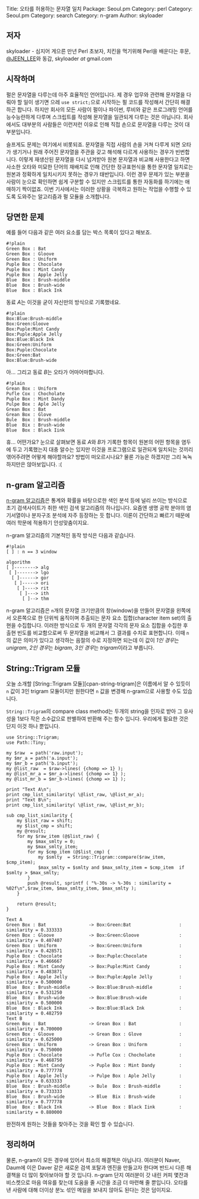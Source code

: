 Title: 오타를 허용하는 문자열 일치
Package: Seoul.pm
Category: perl
Category: Seoul.pm
Category: search
Category: n-gram
Author: skyloader

저자
-----

skyloader - 심지어 게으른 만년 Perl 초보자, 치킨을 먹기위해 Perl을 배운다는 후문,
[@JEEN_LEE][twitter-jeen_lee]와 동갑, skyloader _at_ gmail.com


시작하며
---------

펄은 문자열을 다루는데 아주 효율적인 언어입니다.
제 경우 업무와 관련해 문자열을 다뤄야 할 일이 생기면 으레
`use strict;`으로 시작하는 펄 코드를 작성해서 간단히 해결하곤 합니다.
하지만 회사의 모든 사람이 펄이나 파이썬, 루비와 같은 프로그래밍 언어를
능수능란하게 다루며 스크립트를 작성해 문자열을 일관되게 다루는 것은 아닙니다.
회사에서도 대부분의 사람들은 이런저런 이유로 인해 직접 손으로 문자열을 다루는 것이 대부분입니다.

슬프게도 문제는 여기에서 비롯되죠.
문자열을 직접 사람의 손을 거쳐 다루게 되면 오타가 생기거나
원래 주어진 문자열을 주관을 갖고 해석해 다르게 사용하는 경우가 빈번합니다.
이렇게 재생산된 문자열을 다시 넘겨받아 원본 문자열과 비교해 사용한다고 하면
사소한 오타와 미묘한 단어의 재배치로 인해 간단한 정규표현식을 통한 문자열 일치로는
원본과 정확하게 일치시키지 못하는 경우가 태반입니다.
이런 경우 문제가 있는 부분을 사람이 눈으로 확인하면 쉽게 구분할 수 있지만
스크립트를 통한 자동화를 하기에는 애매하기 짝이없죠.
이번 기사에서는 이러한 상황을 극복하고 원하는 작업을 수행할 수 있도록 도와주는 알고리즘과 펄 모듈을 소개합니다.


당면한 문제
------------

예를 들어 다음과 같은 여러 요소를 담는 박스 목록이 있다고 해보죠.

    #!plain
    Green Box : Bat
    Green Box : Gloove
    Green Box : Uniform
    Puple Box : Chocolate
    Puple Box : Mint Candy
    Puple Box : Apple Jelly
    Blue  Box : Brush-middle
    Blue  Box : Brush-wide
    Blue  Box : Black Ink

동료 *A*는 이것을 굳이 자신만의 방식으로 기록했네요.

    #!plain
    Box:Blue:Brush-middle
    Box:Green:Gloove
    Box:Puple:Mint Candy
    Box:Puple:Apple Jelly
    Box:Blue:Black Ink
    Box:Green:Uniform
    Box:Puple:Chocolate
    Box:Green:Bat
    Box:Blue:Brush-wide

아... 그리고 동료 *B*는 오타가 어마어마합니다.

    #!plain
    Grean Box : Uniform
    Pufle Cox : Chocholate
    Puple Box : Mint Dandy
    Pulpe Box : Aple Jelly
    Grean Box : Bat
    Grean Box : Glove
    Bule  Box : Brush-middle
    Blue  Bix : Brush-wide
    Blue  Box : Black Iink

휴... 어떤가요?
눈으로 살펴보면 동료 *A*와 *B*가 기록한 항목이 원본의 어떤 항목을
염두에 두고 기록했는지 대충 알수는 있지만 이것을 프로그램으로
일관되게 일치되는 것끼리 엮어주려면 어떻게 해야할까요?
방법이 떠오르시나요?
물론 가능은 하겠지만 그리 녹녹하지만은 않아보입니다. :(


n-gram 알고리즘
----------------

[n-gram 알고리즘][wiki-n-gram]은 통계와 확률을 바탕으로한 색인 분석 등에 널리 쓰이는
방식으로 초기 검색사이트가 취한 색인 검색 알고리즘의 하나입니다.
요즘엔 생명 공학 분야의 염기서열이나 분자구조 분석에 자주 등장하는 듯 합니다.
이론이 간단하고 빠르기 때문에 여러 학문에 적용하기 안성맞춤이지요.

n-gram 알고리즘의 기본적인 동작 방식은 다음과 같습니다.

    #!plain
    [ ] : n == 3 window

    algorithm
    [ ]--------> alg
     [ ]-------> lgo
      [ ]------> gor
       [ ]-----> ori
        [ ]----> rit
         [ ]---> ith
          [ ]--> thm

n-gram 알고리즘은 `n`개의 문자열 크기만큼의 창(window)을 만들어 문자열을 왼쪽에서 오른쪽으로
한 단위씩 움직이며 추출되는 문자 요소 집합(character item set)의 출현을 수집합니다.
이러한 방식으로 두 개의 문자열 각각의 문자 요소 집합을 수집한 후
출현 빈도를 비교함으로써 두 문자열을 비교해서 그 결과를 수치로 표현합니다.
이때 `n`의 값은 의미가 있다고 생각하는 음절의 수로 지정하면 되는데
이 값이 *1인 경우*는 *unigram*, *2인 경우*는 *bigram*, *3인 경우*는 *trigram*이라고 부릅니다.


String::Trigram 모듈
---------------------

오늘 소개할 [String::Trigram 모듈][cpan-string-trigram]은 이름에서 알 수 있듯이
`n` 값이 3인 trigram 모듈이지만 원한다면 `n` 값을 변경해 n-gram으로 사용할 수도 있습니다.

`String::Trigram`의 compare class method는 두개의 string을 인자로 받아 그 유사성을 1보다 작은 소수값으로 판별하여 반환해 주는 함수 입니다.
우리에게 필요한 것은 단지 이것 하나 뿐입니다.

```
use String::Trigram;
use Path::Tiny;

my $raw  = path('raw.input');
my $mr_a = path('a.input');
my $mr_b = path('b.input');
my @list_raw  = $raw->lines( {chomp => 1} );
my @list_mr_a = $mr_a->lines( {chomp => 1} );
my @list_mr_b = $mr_b->lines( {chomp => 1} );

print "Text A\n";
print cmp_list_similarity( \@list_raw, \@list_mr_a);
print "Text B\n";
print cmp_list_similarity( \@list_raw, \@list_mr_b);

sub cmp_list_similarity {
    my $list_raw = shift;
    my $list_cmp = shift;
    my @result;
    for my $raw_item (@$list_raw) {
        my $max_smlty = 0;
        my $max_smlty_item;
        for my $cmp_item (@$list_cmp) {
            my $smlty  = String::Trigram::compare($raw_item, $cmp_item);
            $max_smlty = $smlty and $max_smlty_item = $cmp_item  if $smlty > $max_smlty;
        }
        push @result, sprintf ( "%-30s -> %-30s : similarity = %02f\n",$raw_item, $max_smlty_item, $max_smlty );
    }

    return @result;
}
```

```
Text A
Green Box : Bat                -> Box:Green:Bat                  : similarity = 0.333333
Green Box : Gloove             -> Box:Green:Gloove               : similarity = 0.407407
Green Box : Uniform            -> Box:Green:Uniform              : similarity = 0.428571
Puple Box : Chocolate          -> Box:Puple:Chocolate            : similarity = 0.466667
Puple Box : Mint Candy         -> Box:Puple:Mint Candy           : similarity = 0.483871
Puple Box : Apple Jelly        -> Box:Puple:Apple Jelly          : similarity = 0.500000
Blue  Box : Brush-middle       -> Box:Blue:Brush-middle          : similarity = 0.531250
Blue  Box : Brush-wide         -> Box:Blue:Brush-wide            : similarity = 0.500000
Blue  Box : Black Ink          -> Box:Blue:Black Ink             : similarity = 0.482759
Text B
Green Box : Bat                -> Grean Box : Bat                : similarity = 0.700000
Green Box : Gloove             -> Grean Box : Glove              : similarity = 0.625000
Green Box : Uniform            -> Grean Box : Uniform            : similarity = 0.750000
Puple Box : Chocolate          -> Pufle Cox : Chocholate         : similarity = 0.468750
Puple Box : Mint Candy         -> Puple Box : Mint Dandy         : similarity = 0.777778
Puple Box : Apple Jelly        -> Pulpe Box : Aple Jelly         : similarity = 0.633333
Blue  Box : Brush-middle       -> Bule  Box : Brush-middle       : similarity = 0.733333
Blue  Box : Brush-wide         -> Blue  Bix : Brush-wide         : similarity = 0.777778
Blue  Box : Black Ink          -> Blue  Box : Black Iink         : similarity = 0.880000
```

완전하게 원하는 것들을 찾아주는 것을 확인 할 수 있습니다.


정리하며
---------

물론, n-gram이 모든 경우에 있어서 최소의 해결책은 아닙니다.
여러분이 Naver, Daum에 이은 Daver 같은 새로운 검색 포탈과 엔진을 만들고자 한다며
반드시 다른 해결책을 더 많이 찾아보아야 할 것 입니다.
n-gram 단지 여러분이 갓 내린 커피 몇잔과 비스켓으로 마음 여유를 찾는데 도움을 줄 시간을 조금 더 마련해 줄 뿐입니다.
오타를 낸 사람에 대해 더이상 분노 섞인 메일을 보내지 않아도 된다는 것은 덤이지요.


[twitter-jeen_lee]:       http://twitter.com/JEEN_LEE
[wiki-n-gram]:            http://en.wikipedia.org/wiki/N-gram
